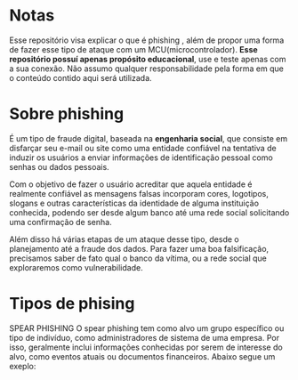 # Notas
Esse repositório visa explicar o que é phishing , além de propor  uma forma de fazer esse tipo de ataque com um MCU(microcontrolador). **Esse repositório possuí apenas propósito educacional**, use e teste apenas com a sua conexão. Não assumo qualquer responsabilidade pela forma em que o conteúdo contido aqui será utilizada.

# Sobre phishing
É um tipo de fraude digital, baseada na **engenharia social**, que consiste em disfarçar seu e-mail ou site como uma entidade confiável na tentativa de induzir os usuários a enviar informações de identificação pessoal como senhas ou dados pessoais.

Com o objetivo de fazer o usuário acreditar que aquela entidade é realmente confiável as mensagens falsas incorporam cores, logotipos, slogans e outras características da identidade de alguma instituição conhecida, podendo ser desde algum banco até uma rede social solicitando uma confirmação de senha.

Além disso há várias etapas de um ataque desse tipo, desde o planejamento até a fraude dos dados. Para fazer uma boa falsificação, precisamos saber de fato qual o banco da vítima, ou a rede social que exploraremos como vulnerabilidade.

# Tipos de phising
SPEAR PHISHING
O spear phishing tem como alvo um grupo específico ou tipo de indivíduo, como administradores de sistema de uma empresa. Por isso, geralmente inclui informações conhecidas por serem de interesse do alvo, como eventos atuais ou documentos financeiros. Abaixo segue um exeplo:
